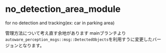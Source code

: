 # no_detection_area_module
for no detection and tracking(ex: car in parking area)

管理方法について考え直す余地があります
mainブランチより`autoware_perception_msgs::msg::DetectedObjects`を利用すうに変更したバージョンとなります。
